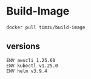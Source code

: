 # Build-Image

```bash
docker pull timzu/build-image
```

## versions

```
ENV awscli 1.25.60
ENV kubectl v1.25.0
ENV helm v3.9.4
```
